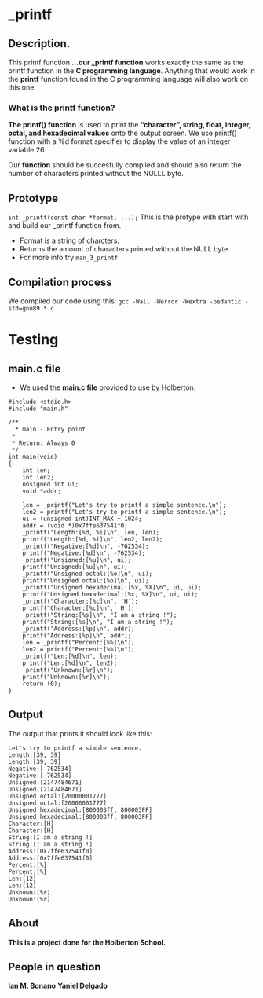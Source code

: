 # _printf

## Description.

This printf function **...our _printf function** works exactly the same as the printf function in the **C programming language**. Anything that would work in the **printf** function found in the C programming language will also work on this one.

### What is the printf function?
**The printf() function** is used to print the **“character”, string, float, integer, octal, and hexadecimal values** onto the output screen. We use printf() function with a %d format specifier to display the value of an integer variable.26

Our **function** should be succesfully compiled and should also return the number of characters printed without the NULLL byte.
## Prototype
`int _printf(const char *format, ...);`
This is the protype with start with and build our _printf function from.
- Format is a string of charcters.
- Returns the amount of characters printed without the NULL byte.
- For more info try `man_3_printf`
## Compilation process
We compiled our code using this:
`gcc -Wall -Werror -Wextra -pedantic -std=gnu89 *.c`
# Testing
## main.c file
- We used the **main.c file** provided to use by Holberton.
```#include <limits.h>
#include <stdio.h>
#include "main.h"

/**
 `* main - Entry point
 *
 * Return: Always 0
 */
int main(void)
{
    int len;
    int len2;
    unsigned int ui;
    void *addr;

    len = _printf("Let's try to printf a simple sentence.\n");
    len2 = printf("Let's try to printf a simple sentence.\n");
    ui = (unsigned int)INT_MAX + 1024;
    addr = (void *)0x7ffe637541f0;
    _printf("Length:[%d, %i]\n", len, len);
    printf("Length:[%d, %i]\n", len2, len2);
    _printf("Negative:[%d]\n", -762534);
    printf("Negative:[%d]\n", -762534);
    _printf("Unsigned:[%u]\n", ui);
    printf("Unsigned:[%u]\n", ui);
    _printf("Unsigned octal:[%o]\n", ui);
    printf("Unsigned octal:[%o]\n", ui);
    _printf("Unsigned hexadecimal:[%x, %X]\n", ui, ui);
    printf("Unsigned hexadecimal:[%x, %X]\n", ui, ui);
    _printf("Character:[%c]\n", 'H');
    printf("Character:[%c]\n", 'H');
    _printf("String:[%s]\n", "I am a string !");
    printf("String:[%s]\n", "I am a string !");
    _printf("Address:[%p]\n", addr);
    printf("Address:[%p]\n", addr);
    len = _printf("Percent:[%%]\n");
    len2 = printf("Percent:[%%]\n");
    _printf("Len:[%d]\n", len);
    printf("Len:[%d]\n", len2);
    _printf("Unknown:[%r]\n");
    printf("Unknown:[%r]\n");
    return (0);
}
```
## Output
The output that prints it should look like this:
```Let's try to printf a simple sentence.
Let's try to printf a simple sentence.
Length:[39, 39]
Length:[39, 39]
Negative:[-762534]
Negative:[-762534]
Unsigned:[2147484671]
Unsigned:[2147484671]
Unsigned octal:[20000001777]
Unsigned octal:[20000001777]
Unsigned hexadecimal:[800003ff, 800003FF]
Unsigned hexadecimal:[800003ff, 800003FF]
Character:[H]
Character:[H]
String:[I am a string !]
String:[I am a string !]
Address:[0x7ffe637541f0]
Address:[0x7ffe637541f0]
Percent:[%]
Percent:[%]
Len:[12]
Len:[12]
Unknown:[%r]
Unknown:[%r]
```
## About
**This is a project done for the Holberton School.**

## People in question
**Ian M. Bonano**
**Yaniel Delgado**
